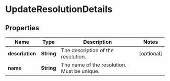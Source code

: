# UpdateResolutionDetails

## Properties
Name | Type | Description | Notes
------------ | ------------- | ------------- | -------------
**description** | **String** | The description of the resolution. |  [optional]
**name** | **String** | The name of the resolution. Must be unique. | 
